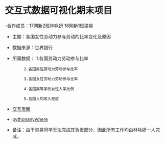 # 交互式数据可视化期末项目

-合作成员：17网新2班林咏妍
          18网新1班梁昊

- 主题：各国女性劳动力参与劳动的比率变化及原因

- 数据来源：世界银行

- 所需数据：
           1.各国劳动力劳动参与比率
           
           2.各国男性劳动力劳动参与比率
           
           3.各国女性劳动力劳动参与比率
           
           4.各国高等学校女性入学比例
           
           5.各国人均收入程度

- [交互页面](https://vin1003.github.io/female_labor/)

- [pythonanywhere](totoro1003.pythonanywhere.com)

- 备注：由于梁昊同学无法完成其负责部分，因此所有工作均由林咏妍一人完成。




